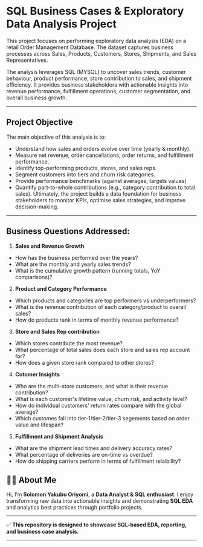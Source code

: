 # SQL Business Cases & Exploratory Data Analysis Project

This project focuses on performing exploratory data analysis (EDA) on a retail Order Management Database. The dataset captures business processes across Sales, Products, Customers, Stores, Shipments, and Sales Representatives.

The analysis leverages SQL (MYSQL) to uncover sales trends, customer behaviour, product performance, store contribution to sales, and shipment efficiency.
It provides business stakeholders with actionable insights into revenue performance, fulfillment operations, customer segmentation, and overall business growth.

---

## Project Objective

The main objective of this analysis is to:

* Understand how sales and orders evolve over time (yearly & monthly).
* Measure net revenue, order cancellations, order returns, and fulfillment performance.
* Identify top-performing products, stores, and sales reps.
* Segment customers into tiers and churn risk categories.
* Provide performance benchmarks (against averages, targets values)
* Quantify part-to-whole contributions (e.g., category contribution to total sales).
Ultimately, the project builds a data foundation for business stakeholders to monitor KPIs, optimise sales strategies, and improve decision-making.

---

## Business Questions Addressed:

1. **Sales and Revenue Growth**
 * How has the business performed over the years?
 * What are the monthly and yearly sales trends?
 * What is the cumulative growth pattern (running totals, YoY comparisons)?
2. **Product and Category Performance**
 * Which products and categories are top performers vs underperformers?
 * What is the revenue contribution of each category/product to overall sales?
 * How do products rank in terms of monthly revenue performance?
3. **Store and Sales Rep contribution**
 * Which stores contribute the most revenue?
 * What percentage of total sales does each store and sales rep account for?
 * How does a given store rank compared to other stores?
4. **Cutomer Insights**
 * Who are the multi-store customers, and what is their revenue contribution?
 * What is each customer's lifetime value, churn risk, and activity level?
 * How do individual customers' return rates compare with the global average?
 * Which customes fall into tier-1/tier-2/tier-3 segements based on order value and lifespan?
5. **Fulfillment and Shipment Analysis**
 * What are the shipment lead times and delivery accuracy rates?
 * What percentage of deliveries are on-time vs overdue?
 * How do shipping carriers perform in terms of fulfillment relaibility?
   




## 👨‍💻 About Me

Hi, I’m **Solomon Yakubu Oriyomi**, a **Data Analyst & SQL enthusiast**.
I enjoy transforming raw data into actionable insights and demonstrating **SQL EDA** and analytics best practices through portfolio projects.

---

✅ **This repository is designed to showcase SQL-based EDA, reporting, and business case analysis.**

---
